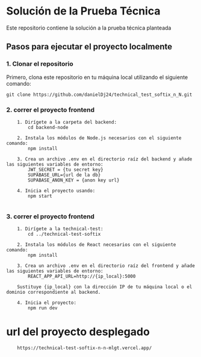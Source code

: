 # Solución de la Prueba Técnica

Este repositorio contiene la solución a la prueba técnica planteada 

## Pasos para ejecutar el proyecto localmente

### 1. Clonar el repositorio

Primero, clona este repositorio en tu máquina local utilizando el siguiente comando:
```
git clone https://github.com/danielDj24/technical_test_softix_n_N.git
```

### 2. correr el proyecto frontend
```
    1. Dirígete a la carpeta del backend:
        cd backend-node

    2. Instala los módulos de Node.js necesarios con el siguiente comando:
        npm install 

    3. Crea un archivo .env en el directorio raíz del backend y añade las siguientes variables de entorno:
        JWT_SECRET = {tu secret key}
        SUPABASE_URL={url de la db}
        SUPABASE_ANON_KEY = {anon key url}

    4. Inicia el proyecto usando:
        npm start
        
```
### 3. correr el proyecto frontend
```
    1. Dirígete a la technical-test:
        cd ../technical-test-softix

    2. Instala los módulos de React necesarios con el siguiente comando:
        npm install 

    3. Crea un archivo .env en el directorio raíz del frontend y añade las siguientes variables de entorno:
        REACT_APP_API_URL=http://{ip_local}:5000

    Sustituye {ip_local} con la dirección IP de tu máquina local o el dominio correspondiente al backend.

    4. Inicia el proyecto:
        npm run dev
```

# url del proyecto desplegado
```
    https://technical-test-softix-n-n-mlgt.vercel.app/
```
